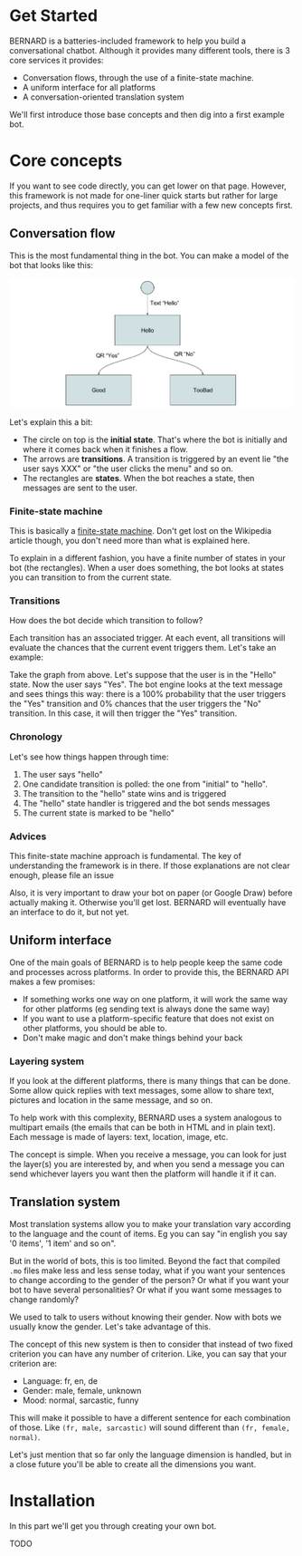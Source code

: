 Get Started
===========

BERNARD is a batteries-included framework to help you build a conversational
chatbot. Although it provides many different tools, there is 3 core services
it provides:

- Conversation flows, through the use of a finite-state machine.
- A uniform interface for all platforms
- A conversation-oriented translation system

We'll first introduce those base concepts and then dig into a first example
bot.

# Core concepts

If you want to see code directly, you can get lower on that page. However, this
framework is not made for one-liner quick starts but rather for large projects,
and thus requires you to get familiar with a few new concepts first.

## Conversation flow

This is the most fundamental thing in the bot. You can make a model of the
bot that looks like this:

![Example flow](./fsm-hello.svg)

Let's explain this a bit:

- The circle on top is the **initial state**. That's where the bot is initially
  and where it comes back when it finishes a flow.
- The arrows are **transitions**. A transition is triggered by an event lie
  "the user says XXX" or "the user clicks the menu" and so on.
- The rectangles are **states**. When the bot reaches a state, then messages
  are sent to the user.

### Finite-state machine

This is basically a
[finite-state machine](https://en.wikipedia.org/wiki/Finite-state_machine).
Don't get lost on the Wikipedia article though, you don't need more than what
is explained here.

To explain in a different fashion, you have a finite number of states in your
bot (the rectangles). When a user does something, the bot looks at states you
can transition to from the current state.

### Transitions

How does the bot decide which transition to follow?

Each transition has an associated trigger. At each event, all transitions
will evaluate the chances that the current event triggers them. Let's take
an example:

Take the graph from above. Let's suppose that the user is in the "Hello" state.
Now the user says "Yes". The bot engine looks at the text message and sees
things this way: there is a 100% probability that the user triggers the "Yes"
transition and 0% chances that the user triggers the "No" transition. In this
case, it will then trigger the "Yes" transition.

### Chronology

Let's see how things happen through time:

1. The user says "hello"
2. One candidate transition is polled: the one from "initial" to "hello".
3. The transition to the "hello" state wins and is triggered
4. The "hello" state handler is triggered and the bot sends messages
5. The current state is marked to be "hello"

### Advices

This finite-state machine approach is fundamental. The key of understanding
the framework is in there. If those explanations are not clear enough, please
file an issue

Also, it is very important to draw your bot on paper (or Google Draw) before
actually making it. Otherwise you'll get lost. BERNARD will eventually have
an interface to do it, but not yet.

## Uniform interface

One of the main goals of BERNARD is to help people keep the same code and
processes across platforms. In order to provide this, the BERNARD API makes a
few promises:

- If something works one way on one platform, it will work the same way for
  other platforms (eg sending text is always done the same way)
- If you want to use a platform-specific feature that does not exist on other
  platforms, you should be able to.
- Don't make magic and don't make things behind your back

### Layering system

If you look at the different platforms, there is many things that can be done.
Some allow quick replies with text messages, some allow to share text, pictures
and location in the same message, and so on.

To help work with this complexity, BERNARD uses a system analogous to multipart
emails (the emails that can be both in HTML and in plain text). Each message
is made of layers: text, location, image, etc.

The concept is simple. When you receive a message, you can look for just the
layer(s) you are interested by, and when you send a message you can send
whichever layers you want then the platform will handle it if it can.

## Translation system

Most translation systems allow you to make your translation vary according
to the language and the count of items. Eg you can say "in english you say
'0 items', '1 item' and so on".

But in the world of bots, this is too limited. Beyond the fact that compiled
`.mo` files make less and less sense today, what if you want your sentences
to change according to the gender of the person? Or what if you want your bot
to have several personalities? Or what if you want some messages to change
randomly?

We used to talk to users without knowing their gender. Now with bots we usually
know the gender. Let's take advantage of this.

The concept of this new system is then to consider that instead of two fixed
criterion you can have any number of criterion. Like, you can say that your
criterion are:

- Language: fr, en, de
- Gender: male, female, unknown
- Mood: normal, sarcastic, funny

This will make it possible to have a different sentence for each combination
of those. Like `(fr, male, sarcastic)` will sound different than
`(fr, female, normal)`.

Let's just mention that so far only the language dimension is handled, but in
a close future you'll be able to create all the dimensions you want.

# Installation

In this part we'll get you through creating your own bot.

TODO
